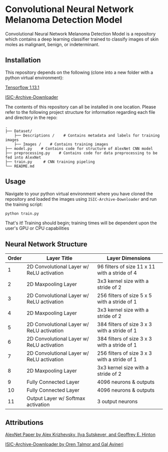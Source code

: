 # Convolutional Neural Network Melanoma Detection Model

Convolutional Neural Network Melanoma Detection Model is a repository which contains a deep learning classifier trained to classify images of skin moles as malignant, benign, or indeterminant. 

## Installation
This repository depends on the following (clone into a new folder with a python virtual environment):

[Tensorflow 1.13.1](https://github.com/tensorflow/tensorflow/releases/tag/v1.13.1)

[ISIC-Archive-Downloader](https://github.com/GalAvineri/ISIC-Archive-Downloader)

The contents of this repository can all be installed in one location. Please refer to the following project structure for information regarding each file and directory in the repo:

    .
	├── Dataset/
		├── Descriptions /    # Contains metadata and labels for training images
		├── Images /    # Contains training images
    ├── model.py    # Contains code for structure of AlexNet CNN model
    ├── preprocessing.py    # Contains code for data preprocessing to be fed into AlexNet
    ├── train.py     # CNN training pipeling
    └── README.md


## Usage
Navigate to your python virtual environment where you have cloned the repository and loaded the images using ```ISIC-Archive-Downloader``` and run the training script:

```bash
python train.py
```
That's it! Training should begin; training times will be dependent upon the user's GPU or CPU capabilities

## Neural Network Structure
| Order  | Layer Title | Layer Dimensions  | 
| ------------- | ------------- |-------|
| 1  | 2D Convolutional Layer w/ ReLU activation  | 96 filters of size 11 x 11  with a stride of 4 |
| 2  | 2D Maxpooling Layer  | 3x3 kernel size with a stride of 2 |
| 3  | 2D Convolutional Layer w/ ReLU activation  | 256 filters of size 5 x 5  with a stride of 1 |
| 4  | 2D Maxpooling Layer  | 3x3 kernel size with a stride of 2 |
| 5  | 2D Convolutional Layer w/ ReLU activation  | 384 filters of size 3 x 3  with a stride of 1 |
| 6  | 2D Convolutional Layer w/ ReLU activation  | 384 filters of size 3 x 3  with a stride of 1 |
| 7  | 2D Convolutional Layer w/ ReLU activation  | 256 filters of size 3 x 3  with a stride of 1 |
| 8  | 2D Maxpooling Layer  | 3x3 kernel size with a stride of 2 |
| 9  | Fully Connected Layer | 4096 neurons & outputs |
| 10  | Fully Connected Layer | 4096 neurons & outputs |
| 11  | Output Layer w/ Softmax activation | 3 output neurons |

## Attributions
[AlexNet Paper by Alex Krizhevsky, Ilya Sutskever, and Geoffrey E. Hinton](https://papers.nips.cc/paper/4824-imagenet-classification-with-deep-convolutional-neural-networks.pdf)

[ISIC-Archive-Downloader by Oren Talmor and Gal Avineri](https://github.com/GalAvineri/ISIC-Archive-Downloader)
